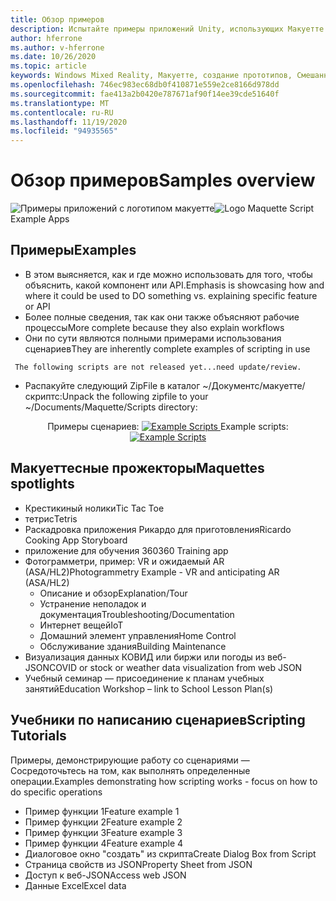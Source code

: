 ```yaml
---
title: Обзор примеров
description: Испытайте примеры приложений Unity, использующих Макуетте.
author: hferrone
ms.author: v-hferrone
ms.date: 10/26/2020
ms.topic: article
keywords: Windows Mixed Reality, Макуетте, создание прототипов, Смешанная реальность, виртуальная реальность, VR, MR, обратная связь, центр обратной связи, ошибки
ms.openlocfilehash: 746ec983ec68db0f410871e559e2ce8166d978dd
ms.sourcegitcommit: fae413a2b0420e787671af90f14ee39cde51640f
ms.translationtype: MT
ms.contentlocale: ru-RU
ms.lasthandoff: 11/19/2020
ms.locfileid: "94935565"
---
```

# <a name="samples-overview"></a><span data-ttu-id="bce45-104">Обзор примеров</span><span class="sxs-lookup"><span data-stu-id="bce45-104">Samples overview</span></span>

<!-- TODO(Harrison): Need consolidated logo with text -->
<span data-ttu-id="bce45-105">![Примеры приложений с логотипом ](../images/MaquetteIcon.png) макуетте</span><span class="sxs-lookup"><span data-stu-id="bce45-105">![Logo](../images/MaquetteIcon.png) Maquette Script Example Apps</span></span>

<!-- TODO(Stefan): Do these examples exist or do they need to be created? -->
## <a name="examples"></a><span data-ttu-id="bce45-106">Примеры</span><span class="sxs-lookup"><span data-stu-id="bce45-106">Examples</span></span>

* <span data-ttu-id="bce45-107">В этом выясняется, как и где можно использовать для того, чтобы объяснить, какой компонент или API.</span><span class="sxs-lookup"><span data-stu-id="bce45-107">Emphasis is showcasing how and where it could be used to DO something vs. explaining specific feature or API</span></span>
* <span data-ttu-id="bce45-108">Более полные сведения, так как они также объясняют рабочие процессы</span><span class="sxs-lookup"><span data-stu-id="bce45-108">More complete because they also explain workflows</span></span>
* <span data-ttu-id="bce45-109">Они по сути являются полными примерами использования сценариев</span><span class="sxs-lookup"><span data-stu-id="bce45-109">They are inherently complete examples of scripting in use</span></span>

<!-- TODO(Stefan): Have these scripts been released yet or still waiting on update/review? -->
` The following scripts are not released yet...need update/review.`
* <span data-ttu-id="bce45-110">Распакуйте следующий ZipFile в каталог ~/Документс/макуетте/скриптс:</span><span class="sxs-lookup"><span data-stu-id="bce45-110">Unpack the following zipfile to your ~/Documents/Maquette/Scripts directory:</span></span> 

<p align="center">
<span data-ttu-id="bce45-111">Примеры сценариев: <a href="files/ExampleScripts.zip" download="ExampleScripts.zip">
  <img src="images/jsicon.png" alt="Example Scripts">
</a>
</span><span class="sxs-lookup"><span data-stu-id="bce45-111">Example scripts: <a href="files/ExampleScripts.zip" download="ExampleScripts.zip">
  <img src="images/jsicon.png" alt="Example Scripts">
</a>
</span></span></p>

## <a name="maquettes-spotlights"></a><span data-ttu-id="bce45-112">Макуеттесные прожекторы</span><span class="sxs-lookup"><span data-stu-id="bce45-112">Maquettes spotlights</span></span>

<!-- TODO(Stefan): Do these projects exist somewhere? -->
* <span data-ttu-id="bce45-113">Крестикиный нолики</span><span class="sxs-lookup"><span data-stu-id="bce45-113">Tic Tac Toe</span></span>
* <span data-ttu-id="bce45-114">тетрис</span><span class="sxs-lookup"><span data-stu-id="bce45-114">Tetris</span></span>
* <span data-ttu-id="bce45-115">Раскадровка приложения Рикардо для приготовления</span><span class="sxs-lookup"><span data-stu-id="bce45-115">Ricardo Cooking App Storyboard</span></span>
* <span data-ttu-id="bce45-116">приложение для обучения 360</span><span class="sxs-lookup"><span data-stu-id="bce45-116">360 Training app</span></span>
* <span data-ttu-id="bce45-117">Фотограмметри, пример: VR и ожидаемый AR (ASA/HL2)</span><span class="sxs-lookup"><span data-stu-id="bce45-117">Photogrammetry Example - VR and anticipating AR (ASA/HL2)</span></span>
  * <span data-ttu-id="bce45-118">Описание и обзор</span><span class="sxs-lookup"><span data-stu-id="bce45-118">Explanation/Tour</span></span>
  * <span data-ttu-id="bce45-119">Устранение неполадок и документация</span><span class="sxs-lookup"><span data-stu-id="bce45-119">Troubleshooting/Documentation</span></span>
  * <span data-ttu-id="bce45-120">Интернет вещей</span><span class="sxs-lookup"><span data-stu-id="bce45-120">IoT</span></span>
  * <span data-ttu-id="bce45-121">Домашний элемент управления</span><span class="sxs-lookup"><span data-stu-id="bce45-121">Home Control</span></span>
  * <span data-ttu-id="bce45-122">Обслуживание здания</span><span class="sxs-lookup"><span data-stu-id="bce45-122">Building Maintenance</span></span>
* <span data-ttu-id="bce45-123">Визуализация данных КОВИД или биржи или погоды из веб-JSON</span><span class="sxs-lookup"><span data-stu-id="bce45-123">COVID or stock or weather data visualization from web JSON</span></span>
* <span data-ttu-id="bce45-124">Учебный семинар — присоединение к планам учебных занятий</span><span class="sxs-lookup"><span data-stu-id="bce45-124">Education Workshop – link to School Lesson Plan(s)</span></span>

## <a name="scripting-tutorials"></a><span data-ttu-id="bce45-125">Учебники по написанию сценариев</span><span class="sxs-lookup"><span data-stu-id="bce45-125">Scripting Tutorials</span></span>

<!-- TODO(Harrison/Stefan): Need to break these out into their own docs and create content for them. -->
<span data-ttu-id="bce45-126">Примеры, демонстрирующие работу со сценариями — Сосредоточьтесь на том, как выполнять определенные операции.</span><span class="sxs-lookup"><span data-stu-id="bce45-126">Examples demonstrating how scripting works - focus on how to do specific operations</span></span>
* <span data-ttu-id="bce45-127">Пример функции 1</span><span class="sxs-lookup"><span data-stu-id="bce45-127">Feature example 1</span></span>
* <span data-ttu-id="bce45-128">Пример функции 2</span><span class="sxs-lookup"><span data-stu-id="bce45-128">Feature example 2</span></span>
* <span data-ttu-id="bce45-129">Пример функции 3</span><span class="sxs-lookup"><span data-stu-id="bce45-129">Feature example 3</span></span>
* <span data-ttu-id="bce45-130">Пример функции 4</span><span class="sxs-lookup"><span data-stu-id="bce45-130">Feature example 4</span></span>
* <span data-ttu-id="bce45-131">Диалоговое окно "создать" из скрипта</span><span class="sxs-lookup"><span data-stu-id="bce45-131">Create Dialog Box from Script</span></span>
* <span data-ttu-id="bce45-132">Страница свойств из JSON</span><span class="sxs-lookup"><span data-stu-id="bce45-132">Property Sheet from JSON</span></span>
* <span data-ttu-id="bce45-133">Доступ к веб-JSON</span><span class="sxs-lookup"><span data-stu-id="bce45-133">Access web JSON</span></span>
* <span data-ttu-id="bce45-134">Данные Excel</span><span class="sxs-lookup"><span data-stu-id="bce45-134">Excel data</span></span>